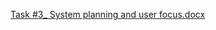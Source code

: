 [Task #3_ System planning and user focus.docx](https://github.com/WatchapolAreephongsa/Unit-2/files/7844276/Task.3_.System.planning.and.user.focus.docx)
